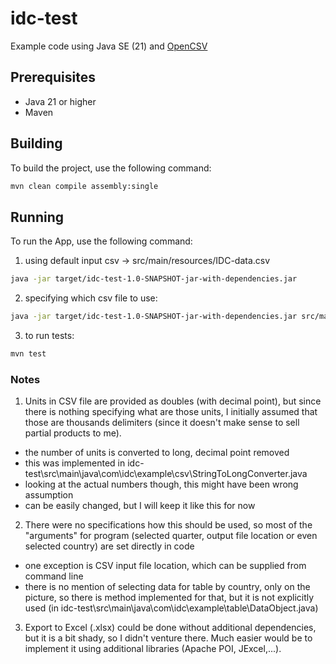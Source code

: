 # idc-test

Example code using Java SE (21) and [OpenCSV](https://opencsv.sourceforge.net/)

## Prerequisites

- Java 21 or higher
- Maven

## Building

To build the project, use the following command:

```bash
mvn clean compile assembly:single
```
## Running

To run the App, use the following command: 

1. using default input csv -> src/main/resources/IDC-data.csv
```bash
java -jar target/idc-test-1.0-SNAPSHOT-jar-with-dependencies.jar
```

2. specifying which csv file to use:
```bash
java -jar target/idc-test-1.0-SNAPSHOT-jar-with-dependencies.jar src/main/resources/IDC-data.csv
```

3. to run tests:
```bash
mvn test
```

### Notes
1. Units in CSV file are provided as doubles (with decimal point), but since there is nothing specifying what are those units, I initially assumed that those are thousands delimiters (since it doesn't make sense to sell partial products to me). 
 - the number of units is converted to long, decimal point removed
 - this was implemented in idc-test\src\main\java\com\idc\example\csv\StringToLongConverter.java
 - looking at the actual numbers though, this might have been wrong assumption
 - can be easily changed, but I will keep it like this for now

 2. There were no specifications how this should be used, so most of the "arguments" for program (selected quarter, output file location or even selected country) are set directly in code
  - one exception is CSV input file location, which can be supplied from command line
  - there is no mention of selecting data for table by country, only on the picture, so there is method implemented for that, but it is not explicitly used (in idc-test\src\main\java\com\idc\example\table\DataObject.java)

  3. Export to Excel (.xlsx) could be done without additional dependencies, but it is a bit shady, so I didn't venture there. Much easier would be to implement it using additional libraries (Apache POI, JExcel,...).